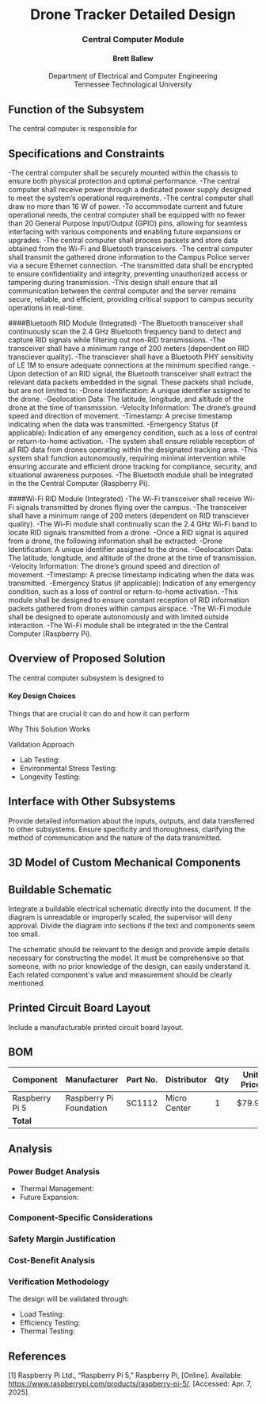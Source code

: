 # <div align="center"> Drone Tracker Detailed Design
### <div align="center"> Central Computer Module
#### <div align="center"> Brett Ballew
<div align="center"> Department of Electrical and Computer Engineering <br>
Tennessee Technological University
<div align="left">
  
## Function of the Subsystem
The central computer is responsible for


## Specifications and Constraints
-The central computer shall be securely mounted within the chassis to ensure both physical protection and optimal performance.
-The central computer shall receive power through a dedicated power supply designed to meet the system’s operational requirements.
-The central computer shall draw no more than 16 W of power.
-To accommodate current and future operational needs, the central computer shall be equipped with no fewer than 20 General Purpose Input/Output (GPIO) pins, allowing for seamless interfacing with various components and enabling future expansions or upgrades.
-The central computer shall process packets and store data obtained from the Wi-Fi and Bluetooth transceivers.
-The central computer shall transmit the gathered drone information to the Campus Police server via a secure Ethernet connection.
-The transmitted data shall be encrypted to ensure confidentiality and integrity, preventing unauthorized access or tampering during transmission.
-This design shall ensure that all communication between the central computer and the server remains secure, reliable, and efficient, providing critical support to campus security operations in real-time.

####Bluetooth RID Module (Integrated)
-The Bluetooth transceiver shall continuously scan the 2.4 GHz Bluetooth frequency band to detect and capture RID signals while filtering out non-RID transmissions.
-The transceiver shall have a minimum range of 200 meters (dependent on RID transciever quality).
-The transciever shall have a Bluetooth PHY sensitivity of LE 1M to ensure adequate connections at the minimum specified range.
-Upon detection of an RID signal, the Bluetooth transceiver shall extract the relevant data packets embedded in the signal. These packets shall include, but are not limited to:
  -Drone Identification: A unique identifier assigned to the drone.
  -Geolocation Data: The latitude, longitude, and altitude of the drone at the time of transmission.
  -Velocity Information: The drone’s ground speed and direction of movement.
  -Timestamp: A precise timestamp indicating when the data was transmitted.
  -Emergency Status (if applicable): Indication of any emergency condition, such as a loss of control or return-to-home activation.
-The system shall ensure reliable reception of all RID data from drones operating within the designated tracking area.
-This system shall function autonomously, requiring minimal intervention while ensuring accurate and efficient drone tracking for compliance, security, and situational awareness purposes.
-The Bluetooth module shall be integrated in the the Central Computer (Raspberry Pi).

####Wi-Fi RID Module (Integrated)
-The Wi-Fi transceiver shall receive Wi-Fi signals transmitted by drones flying over the campus.
-The transceiver shall have a minimum range of 200 meters (dependent on RID transciever quality).
-The Wi-Fi module shall continually scan the 2.4 GHz Wi-Fi band to locate RID signals transmitted from a drone.
-Once a RID signal is aquired from a drone, the following information shall be extracted:
  -Drone Identification: A unique identifier assigned to the drone.
  -Geolocation Data: The latitude, longitude, and altitude of the drone at the time of transmission.
  -Velocity Information: The drone’s ground speed and direction of movement.
  -Timestamp: A precise timestamp indicating when the data was transmitted.
  -Emergency Status (if applicable): Indication of any emergency condition, such as a loss of control or return-to-home activation.
-This module shall be designed to ensure constant reception of RID information packets gathered from drones within campus airspace.
-The Wi-Fi module shall be designed to operate autonomously and with limited outside interaction.
-The Wi-Fi module shall be integrated in the the Central Computer (Raspberry Pi).


## Overview of Proposed Solution
The central computer subsystem is designed to 

#### Key Design Choices
Things that are crucial it can do and how it can perform

Why This Solution Works

Validation Approach
- Lab Testing:
- Environmental Stress Testing: 
- Longevity Testing: 


## Interface with Other Subsystems
Provide detailed information about the inputs, outputs, and data transferred to other subsystems. Ensure specificity and thoroughness, clarifying the method of communication and the nature of the data transmitted.


## 3D Model of Custom Mechanical Components


## Buildable Schematic 
Integrate a buildable electrical schematic directly into the document. If the diagram is unreadable or improperly scaled, the supervisor will deny approval. Divide the diagram into sections if the text and components seem too small.

The schematic should be relevant to the design and provide ample details necessary for constructing the model. It must be comprehensive so that someone, with no prior knowledge of the design, can easily understand it. Each related component's value and measurement should be clearly mentioned.


## Printed Circuit Board Layout
Include a manufacturable printed circuit board layout.

## BOM

|     Component    |        Manufacturer       |   Part No.  |   Distributor  | Qty | Unit Price |    Total   |
|------------------|---------------------------|-------------|----------------|-----|------------|------------|
|  Raspberry Pi 5  |  Raspberry Pi Foundation  |    SC1112   |  Micro Center  |  1  |   $79.99   |   $79.99   |
|     **Total**    |                           |             |                |     |            | **$79.99** |

## Analysis


### Power Budget Analysis

- Thermal Management: 
- Future Expansion: 

### Component-Specific Considerations

### Safety Margin Justification

### Cost-Benefit Analysis

### Verification Methodology
The design will be validated through:
- Load Testing: 
- Efficiency Testing: 
- Thermal Testing: 


## References
[1] Raspberry Pi Ltd., “Raspberry Pi 5,” Raspberry Pi, [Online]. Available: https://www.raspberrypi.com/products/raspberry-pi-5/. [Accessed: Apr. 7, 2025].
